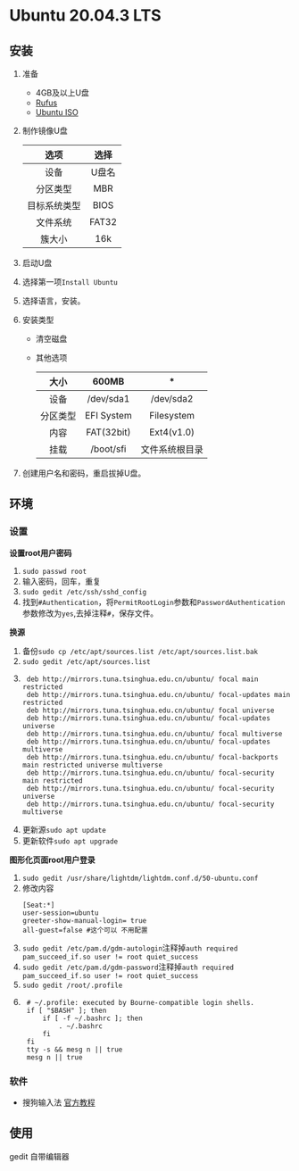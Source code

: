 # Ubuntu 20.04.3 LTS

## 安装
1. 准备
   * 4GB及以上U盘
   * [Rufus](https://rufus.ie/zh/)
   * [Ubuntu ISO](https://ubuntu.com/download/desktop)
2. 制作镜像U盘
   
    |选项|选择|
    |:---:|:---:|
    |设备|U盘名|
    |分区类型|MBR|
    |目标系统类型|BIOS|
    |文件系统|FAT32|
    |簇大小|16k|
3. 启动U盘
4. 选择第一项`Install Ubuntu`
5. 选择语言，安装。
6. 安装类型
   - 清空磁盘
   - 其他选项

        |大小|600MB|*|
        |:---:|:---:|:---:|
        |设备|/dev/sda1|/dev/sda2|
        |分区类型|EFI System|Filesystem|
        |内容|FAT(32bit)|Ext4(v1.0)|
        |挂载|/boot/sfi|文件系统根目录|
7. 创建用户名和密码，重启拔掉U盘。
## 环境
### 设置
**设置root用户密码**
1. ```sudo passwd root```
2. 输入密码，回车，重复
3. ```sudo gedit /etc/ssh/sshd_config```
4. 找到`#Authentication`，将`PermitRootLogin`参数和`PasswordAuthentication`参数修改为`yes`,去掉注释`#`，保存文件。  

**换源**
1. 备份```sudo cp /etc/apt/sources.list /etc/apt/sources.list.bak```
2. ```sudo gedit /etc/apt/sources.list```
3. ```
    deb http://mirrors.tuna.tsinghua.edu.cn/ubuntu/ focal main restricted
    deb http://mirrors.tuna.tsinghua.edu.cn/ubuntu/ focal-updates main restricted
    deb http://mirrors.tuna.tsinghua.edu.cn/ubuntu/ focal universe
    deb http://mirrors.tuna.tsinghua.edu.cn/ubuntu/ focal-updates universe
    deb http://mirrors.tuna.tsinghua.edu.cn/ubuntu/ focal multiverse
    deb http://mirrors.tuna.tsinghua.edu.cn/ubuntu/ focal-updates multiverse
    deb http://mirrors.tuna.tsinghua.edu.cn/ubuntu/ focal-backports main restricted universe multiverse
    deb http://mirrors.tuna.tsinghua.edu.cn/ubuntu/ focal-security main restricted
    deb http://mirrors.tuna.tsinghua.edu.cn/ubuntu/ focal-security universe
    deb http://mirrors.tuna.tsinghua.edu.cn/ubuntu/ focal-security multiverse
    ```
4. 更新源```sudo apt update```
5. 更新软件```sudo apt upgrade```

**图形化页面root用户登录**
1. ```sudo gedit /usr/share/lightdm/lightdm.conf.d/50-ubuntu.conf```
2. 修改内容   
    ```
    [Seat:*]
    user-session=ubuntu
    greeter-show-manual-login= true
    all-guest=false #这个可以 不用配置
    ```
3. ```sudo gedit /etc/pam.d/gdm-autologin```注释掉```auth required pam_succeed_if.so user != root quiet_success```
4. ```sudo gedit /etc/pam.d/gdm-password```注释掉```auth required pam_succeed_if.so user != root quiet_success```
5. ```sudo gedit /root/.profile```
6. ```
    # ~/.profile: executed by Bourne-compatible login shells.
    if [ "$BASH" ]; then
        if [ -f ~/.bashrc ]; then
            . ~/.bashrc
        fi
    fi
    tty -s && mesg n || true
    mesg n || true
   ```

### 软件
* 搜狗输入法 [官方教程](https://pinyin.sogou.com/linux/help.php)
## 使用
gedit 自带编辑器